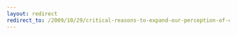 ```yaml
---
layout: redirect
redirect_to: /2009/10/29/critical-reasons-to-expand-our-perception-of-currencies
---
```

